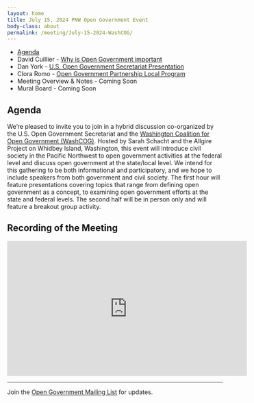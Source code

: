 ```yaml
---
layout: home
title: July 15, 2024 PNW Open Government Event
body-class: about
permalink: /meeting/July-15-2024-WashCOG/ 
---
```



* [Agenda](/assets/files/07152024_WashCOG_Event_slides.pdf) 
* David Cuillier - [Why is Open Government important](/assets/files/David_Cuillier_WCOG_slides.pdf)
* Dan York - [U.S. Open Government Secretariat Presentation](/assets/files/07152024_Open_Gov_Sec_WashCOG_Briefing.pdf)
* Clora Romo - [Open Government Partnership Local Program](/assets/files/OGP_LOCAL.pdf)
* Meeting Overview & Notes - Coming Soon
* Mural Board - Coming Soon

## Agenda
We’re pleased to invite you to join in a hybrid discussion co-organized by the U.S. Open Government Secretariat and the [Washington Coalition for Open Government (WashCOG)](https://www.washcog.org/). Hosted by Sarah Schacht and the Allgire Project on Whidbey Island, Washington, this event will introduce civil society in the Pacific Northwest to open government activities at the federal level and discuss open government at the state/local level. We intend for this gathering to be both informational and participatory, and we hope to include speakers from both government and civil society. The first hour will feature presentations covering topics that range from defining open government as a concept, to examining open government efforts at the state and federal levels. The second half will be in person only and will feature a breakout group activity.

## Recording of the Meeting <br>
<iframe width="560" height="315" src="https://www.youtube.com/embed/q213n-khhrQ?si=nmSInFNsXbKl1Yvw" title="YouTube video player" frameborder="0" allow="accelerometer; autoplay; clipboard-write; encrypted-media; gyroscope; picture-in-picture; web-share" referrerpolicy="strict-origin-when-cross-origin" allowfullscreen></iframe>


---

Join the [Open Government Mailing List](https://open.usa.gov/mailing-list/) for updates.
